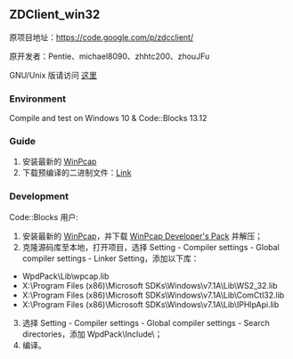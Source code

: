 ## ZDClient_win32
原项目地址：https://code.google.com/p/zdcclient/

原开发者：Pentie、michael8090、zhhtc200、zhouJFu


GNU/Unix 版请访问 [这里](https://github.com/isombyt/zdcclient)

### Environment

Compile and test on Windows 10 & Code::Blocks 13.12

### Guide

1. 安装最新的 [WinPcap](http://www.winpcap.org/install/default.htm) 
2. 下载预编译的二进制文件：[Link](https://github.com/legendtang/ZDClient_win32/releases)

### Development

Code::Blocks 用户:

1. 安装最新的 [WinPcap](http://www.winpcap.org/install/default.htm)，并下载 [WinPcap Developer's Pack](https://www.winpcap.org/devel.htm) 并解压；
2. 克隆源码库至本地，打开项目，选择 Setting - Compiler settings - Global compiler settings - Linker Setting，添加以下库： 
  - WpdPack\Lib\wpcap.lib
  - X:\Program Files (x86)\Microsoft SDKs\Windows\v7.1A\Lib\WS2_32.lib
  - X:\Program Files (x86)\Microsoft SDKs\Windows\v7.1A\Lib\ComCtl32.lib
  - X:\Program Files (x86)\Microsoft SDKs\Windows\v7.1A\Lib\IPHlpApi.lib
3. 选择 Setting - Compiler settings - Global compiler settings - Search directories，添加 WpdPack\Include\；
4. 编译。
